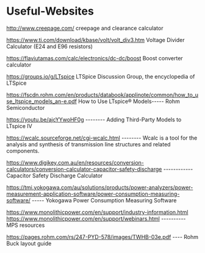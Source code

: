 # Useful-Websites

http://www.creepage.com/   creepage and clearance calculator

https://www.ti.com/download/kbase/volt/volt_div3.htm   Voltage Divider Calculator (E24 and E96 resistors)

https://flaviutamas.com/calc/electronics/dc-dc/boost Boost converter calculator

https://groups.io/g/LTspice LTSpice Discussion Group, the encyclopedia of LTSpice

https://fscdn.rohm.com/en/products/databook/applinote/common/how_to_use_ltspice_models_an-e.pdf
How to Use LTspice® Models----- Rohm Semiconductor

https://youtu.be/ajcYYwoHF0g  -------- Adding Third-Party Models to LTspice IV

https://wcalc.sourceforge.net/cgi-wcalc.html -------- Wcalc is a tool for the analysis and synthesis of transmission line structures and related components.

https://www.digikey.com.au/en/resources/conversion-calculators/conversion-calculator-capacitor-safety-discharge ------------Capacitor Safety Discharge Calculator

https://tmi.yokogawa.com/au/solutions/products/power-analyzers/power-measurement-application-software/power-consumption-measuring-software/ ----- Yokogawa Power Consumption Measuring Software

https://www.monolithicpower.com/en/support/industry-information.html
https://www.monolithicpower.com/en/support/webinars.html            ---------- MPS resources

https://pages.rohm.com/rs/247-PYD-578/images/TWHB-03e.pdf ---- Rohm Buck layout guide
